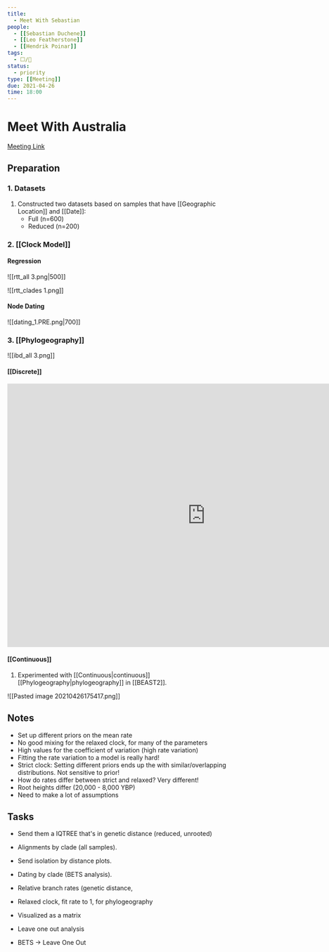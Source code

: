 ```yaml
---
title:
  - Meet With Sebastian
people:
  - [[Sebastian Duchene]]
  - [[Leo Featherstone]]
  - [[Hendrik Poinar]]
tags:
  - ⬜/🧨  
status:
  - priority  
type: [[Meeting]]
due: 2021-04-26
time: 18:00
---
```


# Meet With Australia

[Meeting Link](https://us02web.zoom.us/j/84583403662?pwd=OWZpbVhmMVhLc1hJOGd0aVFEZEJRZz09)

## Preparation

### 1. Datasets
1. Constructed two datasets based on samples that have [[Geographic Location]] and [[Date]]:
	- Full (n=600)
	- Reduced (n=200)

### 2. [[Clock Model]]

#### Regression

![[rtt_all 3.png|500]]

![[rtt_clades 1.png]]
	
#### Node Dating

![[dating_1.PRE.png|700]]

### 3. [[Phylogeography]]	

![[ibd_all 3.png]]

#### [[Discrete]]

<iframe id="igraph" scrolling="no" style="border:none;" seamless="seamless" src="https://rawcdn.githack.com/ktmeaton/plague-phylogeography/337baaf80e5e1f356737e46bb0bf8afb2f164fd8/workflow/scripts/arc_diagram.html" height="600px" width=900px ></iframe>

#### [[Continuous]]

1. Experimented with [[Continuous|continuous]] [[Phylogeography|phylogeography]] in [[BEAST2]].

![[Pasted image 20210426175417.png]]


## Notes

- Set up different priors on the mean rate
- No good mixing for the relaxed clock, for many of the parameters
- High values for the coefficient of variation (high rate variation)
- Fitting the rate variation to a model is really hard!	
- Strict clock: Setting different priors ends up the with similar/overlapping distributions. Not sensitive to prior!
- How do rates differ between strict and relaxed? Very different!
- Root heights differ (20,000 - 8,000 YBP)
- Need to make a lot of assumptions 

## Tasks
- Send them a IQTREE that's in genetic distance (reduced, unrooted)
- Alignments  by clade (all samples).
- Send isolation by distance plots.

- Dating by clade (BETS analysis).
- Relative branch rates (genetic distance, 
- Relaxed clock, fit rate to 1, for phylogeography
- Visualized as a matrix
- Leave one out analysis


- BETS -> 	Leave One Out 
